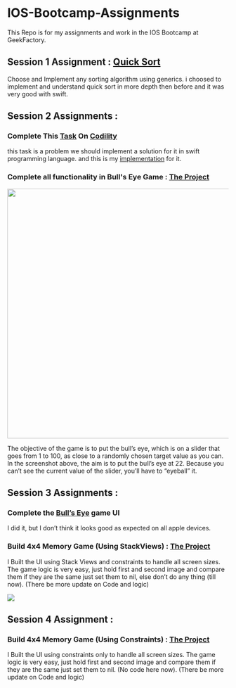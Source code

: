 # IOS-Bootcamp-Assignments
This Repo is for my assignments and work in the IOS Bootcamp at GeekFactory.

## Session 1 Assignment : [Quick Sort](https://github.com/KarimEbrahemAbdelaziz/IOS-Bootcamp-Assignments/tree/master/FirstSessionAssignment.playground) 
Choose and Implement any sorting algorithm using generics.
i choosed to implement and understand quick sort in more depth then before and it was very good with swift.

## Session 2 Assignments :
### Complete This [Task](https://codility.com/demo/take-sample-test/) On [Codility](https://codility.com/)
this task is a problem we should implement a solution for it in swift programming language.
and this is my [implementation](https://github.com/KarimEbrahemAbdelaziz/IOS-Bootcamp-Assignments/blob/master/Second%20Session/Codility%20Task/CodilityEquiTask.playground/Contents.swift) for it.
### Complete all functionality in Bull's Eye Game : [The Project](https://github.com/KarimEbrahemAbdelaziz/IOS-Bootcamp-Assignments/tree/master/Second%20Session/MyBullsEye/SecondSession)

<img src="http://i.imgur.com/yiZoSci.png" width="568">

The objective of the game is to put the bull’s eye, which is on a slider that goes from 1 to 100, as close to a randomly chosen target value as you can. In the screenshot above, the aim is to put the bull’s eye at 22. Because you can’t see the current value of the slider, you’ll have to “eyeball” it.

## Session 3 Assignments :
### Complete the [Bull’s Eye](https://github.com/KarimEbrahemAbdelaziz/IOS-Bootcamp-Assignments/tree/master/Second%20Session/MyBullsEye/SecondSession) game UI 
I did it, but I don’t think it looks good as expected on all apple devices.

### Build 4x4 Memory Game (Using StackViews) : [The Project](https://github.com/KarimEbrahemAbdelaziz/IOS-Bootcamp-Assignments/tree/master/Third%20Session/MemoryGame)
I Built the UI using Stack Views and constraints to handle all screen sizes.
The game logic is very easy, just hold first and second image and compare them if they are the same just set them to nil, else don’t do any thing (till now).
(There be more update on Code and logic)

<img src="http://i.imgur.com/T4KPUxy.png" height=“350”>

## Session 4 Assignment :
### Build 4x4 Memory Game (Using Constraints) : [The Project](https://github.com/KarimEbrahemAbdelaziz/IOS-Bootcamp-Assignments/tree/master/Forth%20Session%20/MemoryGame%20Using%20Constraints)
I Built the UI using constraints only to handle all screen sizes.
The game logic is very easy, just hold first and second image and compare them if they are the same just set them to nil. (No code here now).
(There be more update on Code and logic)